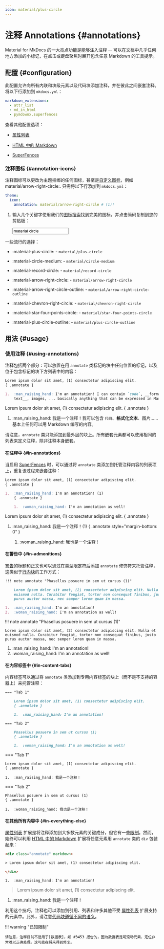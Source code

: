 ```yaml
---
icon: material/plus-circle
---
```


# 注释 Annotations {#annotations}

Material for MkDocs 的一大亮点功能是能够注入注释 -- 可以在文档中几乎任何地方添加的小标记，在点击或键盘聚焦时展开包含任意 Markdown 的工具提示。

## 配置 {#configuration}

此配置允许向所有内联和块级元素以及代码块添加注释，并在彼此之间嵌套注释。将以下行添加到 `mkdocs.yml`：

``` yaml
markdown_extensions:
  - attr_list
  - md_in_html
  - pymdownx.superfences
```

查看其他配置选项：

- [属性列表]
- [HTML 中的 Markdown]
- [SuperFences]

  [属性列表]: ../setup/extensions/python-markdown.md#attribute-lists
  [HTML 中的 Markdown]: ../setup/extensions/python-markdown.md#markdown-in-html
  [SuperFences]: ../setup/extensions/python-markdown-extensions.md#superfences

### 注释图标 {#annotation-icons}

<!-- md:version 9.2.0 -->

注释图标可以更改为主题捆绑的任何图标，甚至是[自定义图标]，例如 material/arrow-right-circle:. 只需将以下行添加到 `mkdocs.yml`：

``` yaml
theme:
  icon:
    annotation: material/arrow-right-circle # (1)!
```

1.  输入几个关键字使用我们的[图标搜索]找到完美的图标，并点击简码复制到您的剪贴板：

    <div class="mdx-iconsearch" data-mdx-component="iconsearch">
      <input class="md-input md-input--stretch mdx-iconsearch__input" placeholder="Search icon" data-mdx-component="iconsearch-query" value="material circle" />
      <div class="mdx-iconsearch-result" data-mdx-component="iconsearch-result" data-mdx-mode="file">
        <div class="mdx-iconsearch-result__meta"></div>
        <ol class="mdx-iconsearch-result__list"></ol>
      </div>
    </div>

一些流行的选择：

- :material-plus-circle: - `material/plus-circle`
- :material-circle-medium: - `material/circle-medium`
- :material-record-circle: - `material/record-circle`
- :material-arrow-right-circle: - `material/arrow-right-circle`
- :material-arrow-right-circle-outline: - `material/arrow-right-circle-outline`
- :material-chevron-right-circle: - `material/chevron-right-circle`
- :material-star-four-points-circle: - `material/star-four-points-circle`
- :material-plus-circle-outline: - `material/plus-circle-outline`

  [自定义图标]: ../setup/changing-the-logo-and-icons.md#additional-icons
  [图标搜索]: icons-emojis.md#search

## 用法 {#usage}

### 使用注释 {#using-annotations}

<!-- md:version 9.2.0 -->
<!-- md:flag experimental -->

注释包括两个部分：可以放置在用 `annotate` 类标记的块中任何位置的标记，以及位于包含标记的块下方列表中的内容：

``` markdown title="Text with annotations"
Lorem ipsum dolor sit amet, (1) consectetur adipiscing elit.
{ .annotate }

1.  :man_raising_hand: I'm an annotation! I can contain `code`, __formatted
    text__, images, ... basically anything that can be expressed in Markdown.
```

<div class="result" markdown>

Lorem ipsum dolor sit amet, (1) consectetur adipiscing elit.
{ .annotate }

1.  :man_raising_hand: 我是一个注释！我可以包含 `代码`、__格式化文本__、图片......基本上任何可以用 Markdown 编写的内容。

</div>

请注意，`annotate` 类只能添加到最外层的块上。所有嵌套元素都可以使用相同的列表来定义注释，除非注释本身嵌套。

#### 在注释中 {#in-annotations}

当启用 [SuperFences] 时，可以通过将 `annotate` 类添加到托管注释内容的列表项上，重复该过程来嵌套注释：

``` markdown title="Text with nested annotations"
Lorem ipsum dolor sit amet, (1) consectetur adipiscing elit.
{ .annotate }

1.  :man_raising_hand: I'm an annotation! (1)
    { .annotate }

    1.  :woman_raising_hand: I'm an annotation as well!
```

<div class="result" markdown>

Lorem ipsum dolor sit amet, (1) consectetur adipiscing elit.
{ .annotate }

1.  :man_raising_hand: 我是一个注释！(1) { .annotate style="margin-bottom: 0" }

    1.  :woman_raising_hand: 我也是一个注释！

</div>

#### 在警告中 {#in-admonitions}

[警告]的标题和正文也可以通过在类型限定符后添加 `annotate` 修饰符来托管注释，这类似于[行内块]的工作方式：

``` markdown title="Admonition with annotations"
!!! note annotate "Phasellus posuere in sem ut cursus (1)"

    Lorem ipsum dolor sit amet, (2) consectetur adipiscing elit. Nulla et
    euismod nulla. Curabitur feugiat, tortor non consequat finibus, justo
    purus auctor massa, nec semper lorem quam in massa.

1.  :man_raising_hand: I'm an annotation!
2.  :woman_raising_hand: I'm an annotation as well!
```

<div class="result" markdown>

!!! note annotate "Phasellus posuere in sem ut cursus (1)"

    Lorem ipsum dolor sit amet, (2) consectetur adipiscing elit. Nulla et
    euismod nulla. Curabitur feugiat, tortor non consequat finibus, justo
    purus auctor massa, nec semper lorem quam in massa.

1.  :man_raising_hand: I'm an annotation!
2.  :woman_raising_hand: I'm an annotation as well!

</div>

  [警告]: admonitions.md
  [行内块]: admonitions.md#inline-blocks

#### 在内容标签中 {#in-content-tabs}

内容标签可以通过将 `annotate` 类添加到专用内容标签的块上（而不是不支持的容器上）来托管注释：

``` markdown title="Content tabs with annotations"
=== "Tab 1"

    Lorem ipsum dolor sit amet, (1) consectetur adipiscing elit.
    { .annotate }

    1.  :man_raising_hand: I'm an annotation!

=== "Tab 2"

    Phasellus posuere in sem ut cursus (1)
    { .annotate }

    1.  :woman_raising_hand: I'm an annotation as well!
```

<div class="result" markdown>

=== "Tab 1"

    Lorem ipsum dolor sit amet, (1) consectetur adipiscing elit.
    { .annotate }

    1.  :man_raising_hand: 我是一个注释！

=== "Tab 2"

    Phasellus posuere in sem ut cursus (1)
    { .annotate }

    1.  :woman_raising_hand: 我也是一个注释！

</div>

#### 在其他所有内容中 {#in-everything-else}

[属性列表] 扩展是将注释添加到大多数元素的关键成分，但它有一些[限制]。然而，始终可以利用 [HTML 中的 Markdown] 扩展将任意元素用 `annotate` 类的 `div` 包装起来：

```` html title="HTML with annotations"
<div class="annotate" markdown>

> Lorem ipsum dolor sit amet, (1) consectetur adipiscing elit.

</div>

1.  :man_raising_hand: I'm an annotation!
````

<div class="result" markdown>
  <div class="annotate" markdown>

> Lorem ipsum dolor sit amet, (1) consectetur adipiscing elit.

  </div>

1.  :man_raising_hand: 我是一个注释！

</div>

利用这个技巧，注释也可以添加到引用、列表和许多其他不受 [属性列表] 扩展支持的元素中。此外，请注意[代码块遵循不同的语义]。

!!! warning "已知限制"

    请注意，注释目前不适用于[数据表]，如 #3453 报告的，因为数据表是可滚动元素，定位非常难以正确处理。这可能在将来得到修复。

  [限制]: https://python-markdown.github.io/extensions/attr_list/#limitations
  [代码块遵循不同的语义]: code-blocks.md#adding-annotations
  [数据表]: data-tables.md
